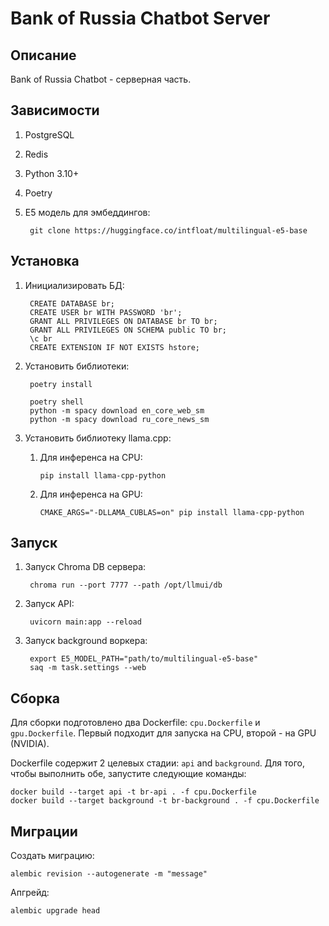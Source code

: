 # Bank of Russia Chatbot Server

## Описание

Bank of Russia Chatbot - серверная часть.

## Зависимости

1. PostgreSQL
2. Redis
3. Python 3.10+
4. Poetry
5. E5 модель для эмбеддингов:

        git clone https://huggingface.co/intfloat/multilingual-e5-base

## Установка

1. Инициализировать БД:

        CREATE DATABASE br;
        CREATE USER br WITH PASSWORD 'br';        
        GRANT ALL PRIVILEGES ON DATABASE br TO br;
        GRANT ALL PRIVILEGES ON SCHEMA public TO br;
        \c br
        CREATE EXTENSION IF NOT EXISTS hstore;
 
2. Установить библиотеки:

        poetry install

        poetry shell
        python -m spacy download en_core_web_sm
        python -m spacy download ru_core_news_sm

3. Установить библиотеку llama.cpp:
   1. Для инференса на CPU:
             
          pip install llama-cpp-python
   
   2. Для инференса на GPU:
   
          CMAKE_ARGS="-DLLAMA_CUBLAS=on" pip install llama-cpp-python

## Запуск

1. Запуск Chroma DB сервера:

        chroma run --port 7777 --path /opt/llmui/db

2. Запуск API:

        uvicorn main:app --reload

3. Запуск background воркера:

        export E5_MODEL_PATH="path/to/multilingual-e5-base"
        saq -m task.settings --web

## Сборка

Для сборки подготовлено два Dockerfile: `cpu.Dockerfile` и `gpu.Dockerfile`. 
Первый подходит для запуска на CPU, второй - на GPU (NVIDIA).

Dockerfile содержит 2 целевых стадии: `api` and `background`. Для того, чтобы выполнить обе, запустите следующие 
команды:

    docker build --target api -t br-api . -f cpu.Dockerfile
    docker build --target background -t br-background . -f cpu.Dockerfile

## Миграции

Создать миграцию:

    alembic revision --autogenerate -m "message"

Апгрейд:

    alembic upgrade head

